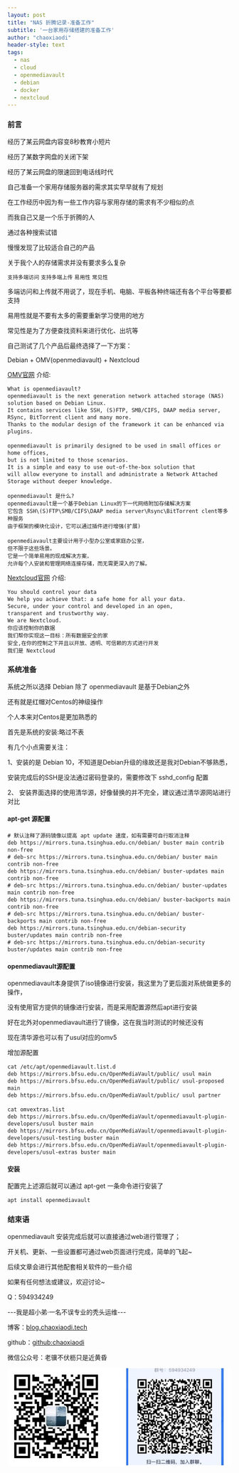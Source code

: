 ```yaml
---
layout: post
title: "NAS 折腾记录-准备工作"
subtitle: '一台家用存储搭建的准备工作'
author: "chaoxiaodi"
header-style: text
tags:
  - nas
  - cloud
  - openmediavault
  - debian
  - docker
  - nextcloud
---
```


### 前言

经历了某云网盘内容变8秒教育小短片

经历了某数字网盘的关闭下架

经历了某云网盘的限速回到电话线时代

自己准备一个家用存储服务器的需求其实早早就有了规划

在工作经历中因为有一些工作内容与家用存储的需求有不少相似的点

而我自己又是一个乐于折腾的人

通过各种搜索试错

慢慢发现了比较适合自己的产品

关于我个人的存储需求并没有要求多么复杂

`支持多端访问`
`支持多端上传`
`易用性`
`常见性`

多端访问和上传就不用说了，现在手机、电脑、平板各种终端还有各个平台等要都支持

易用性就是不要有太多的需要重新学习使用的地方

常见性是为了方便查找资料来进行优化、出坑等

自己测试了几个产品后最终选择了一下方案：

Debian + OMV(openmediavault) + Nextcloud

[OMV官网]() 介绍:
    
    What is openmediavault?
    openmediavault is the next generation network attached storage (NAS) solution based on Debian Linux. 
    It contains services like SSH, (S)FTP, SMB/CIFS, DAAP media server, RSync, BitTorrent client and many more. 
    Thanks to the modular design of the framework it can be enhanced via plugins.
    
    openmediavault is primarily designed to be used in small offices or home offices, 
    but is not limited to those scenarios. 
    It is a simple and easy to use out-of-the-box solution that
    will allow everyone to install and administrate a Network Attached Storage without deeper knowledge.
    
    openmediavault 是什么?
    openmediavault是一个基于Debian Linux的下一代网络附加存储解决方案
    它包含 SSH\(S)FTP\SMB/CIFS\DAAP media server\Rsync\BitTorrent clent等多种服务
    由于框架的模块化设计，它可以通过插件进行增强(扩展)
    
    openmediavault主要设计用于小型办公室或家庭办公室，
    但不限于这些场景。
    它是一个简单易用的现成解决方案，
    允许每个人安装和管理网络连接存储，而无需更深入的了解。
    
[Nextcloud官网](https://nextcloud.com/about/) 介绍:

    You should control your data
    We help you achieve that: a safe home for all your data. 
    Secure, under your control and developed in an open, 
    transparent and trustworthy way. 
    We are Nextcloud.
    你应该控制你的数据
    我们帮你实现这一目标：所有数据安全的家
    安全,在你的控制之下并且以开放、透明、可信赖的方式进行开发
    我们是 Nextcloud

### 系统准备

系统之所以选择 Debian 除了 openmediavault 是基于Debian之外

还有就是红帽对Centos的神级操作

个人本来对Centos是更加熟悉的

首先是系统的安装:略过不表

有几个小点需要关注：

1、安装的是 Debian 10，不知道是Debian升级的缘故还是我对Debian不够熟悉，

   安装完成后的SSH是没法通过密码登录的，需要修改下 sshd_config 配置
   
2、 安装界面选择的使用清华源，好像替换的并不完全，建议通过清华源网站进行对比

#### apt-get 源配置

    # 默认注释了源码镜像以提高 apt update 速度，如有需要可自行取消注释
    deb https://mirrors.tuna.tsinghua.edu.cn/debian/ buster main contrib non-free
    # deb-src https://mirrors.tuna.tsinghua.edu.cn/debian/ buster main contrib non-free
    deb https://mirrors.tuna.tsinghua.edu.cn/debian/ buster-updates main contrib non-free
    # deb-src https://mirrors.tuna.tsinghua.edu.cn/debian/ buster-updates main contrib non-free
    deb https://mirrors.tuna.tsinghua.edu.cn/debian/ buster-backports main contrib non-free
    # deb-src https://mirrors.tuna.tsinghua.edu.cn/debian/ buster-backports main contrib non-free
    deb https://mirrors.tuna.tsinghua.edu.cn/debian-security buster/updates main contrib non-free
    # deb-src https://mirrors.tuna.tsinghua.edu.cn/debian-security buster/updates main contrib non-free

#### openmediavault源配置

openmediavault本身提供了iso镜像进行安装，我这里为了更后面对系统做更多的操作，

没有使用官方提供的镜像进行安装，而是采用配置源然后apt进行安装

好在北外对openmediavault进行了镜像，这在我当时测试的时候还没有

现在清华源也可以有了usul对应的omv5
    
增加源配置
    
    cat /etc/apt/openmediavault.list.d
    deb https://mirrors.bfsu.edu.cn/OpenMediaVault/public/ usul main
    deb https://mirrors.bfsu.edu.cn/OpenMediaVault/public/ usul-proposed main
    deb https://mirrors.bfsu.edu.cn/OpenMediaVault/public/ usul partner
    
    cat omvextras.list
    deb https://mirrors.bfsu.edu.cn/OpenMediaVault/openmediavault-plugin-developers/usul buster main
    deb https://mirrors.bfsu.edu.cn/OpenMediaVault/openmediavault-plugin-developers/usul-testing buster main
    deb https://mirrors.bfsu.edu.cn/OpenMediaVault/openmediavault-plugin-developers/usul-extras buster main

#### 安装

配置完上述源后就可以通过 apt-get 一条命令进行安装了

    apt install openmediavault
    
### 结束语

openmediavault 安装完成后就可以直接通过web进行管理了；

开关机、更新、一些设置都可通过web页面进行完成，简单的飞起~

后续文章会进行其他配套相关软件的一些介绍

如果有任何想法或建议，欢迎讨论~

Q：594934249

---我是超小弟·一名不误专业的秃头运维---

博客：[blog.chaoxiaodi.tech](https://blog.chaoxiaodi.tech)

github：[github:chaoxiaodi](https://github.com/chaoxiaodi)

微信公众号：老骥不伏枥只是近黄昏

![](/img/erweima.jpg)

